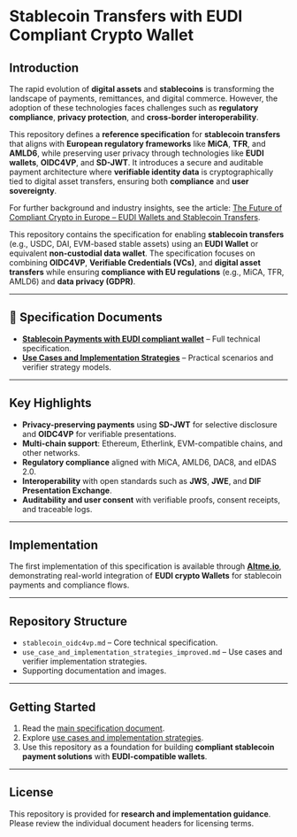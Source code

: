 # Stablecoin Transfers with EUDI Compliant Crypto Wallet

## Introduction

The rapid evolution of **digital assets** and **stablecoins** is transforming the landscape of payments, remittances, and digital commerce. However, the adoption of these technologies faces challenges such as **regulatory compliance**, **privacy protection**, and **cross-border interoperability**.

This repository defines a **reference specification** for **stablecoin transfers** that aligns with **European regulatory frameworks** like **MiCA**, **TFR**, and **AMLD6**, while preserving user privacy through technologies like **EUDI wallets**, **OIDC4VP**, and **SD-JWT**. It introduces a secure and auditable payment architecture where **verifiable identity data** is cryptographically tied to digital asset transfers, ensuring both **compliance** and **user sovereignty**.

For further background and industry insights, see the article:
[The Future of Compliant Crypto in Europe – EUDI Wallets and Stablecoin Transfers](https://medium.com/@thierry.thevenet/the-future-of-compliant-crypto-in-europe-eudi-wallets-and-stablecoin-transfers-9d4c6c799c82).

This repository contains the specification for enabling **stablecoin transfers** (e.g., USDC, DAI, EVM-based stable assets) using an **EUDI Wallet** or equivalent **non-custodial data wallet**.
The specification focuses on combining **OIDC4VP**, **Verifiable Credentials (VCs)**, and **digital asset transfers** while ensuring **compliance with EU regulations** (e.g., MiCA, TFR, AMLD6) and **data privacy (GDPR)**.

---

## 📄 Specification Documents

- [**Stablecoin Payments with EUDI compliant wallet**](stablecoin_oidc4vp.md) – Full technical specification.
- [**Use Cases and Implementation Strategies**](use_case_and_implementation_strategies.md) – Practical scenarios and verifier strategy models.

---

## Key Highlights

- **Privacy-preserving payments** using **SD-JWT** for selective disclosure and **OIDC4VP** for verifiable presentations.
- **Multi-chain support**: Ethereum, Etherlink, EVM-compatible chains, and other networks.
- **Regulatory compliance** aligned with MiCA, AMLD6, DAC8, and eIDAS 2.0.
- **Interoperability** with open standards such as **JWS**, **JWE**, and **DIF Presentation Exchange**.
- **Auditability and user consent** with verifiable proofs, consent receipts, and traceable logs.

---

## Implementation

The first implementation of this specification is available through [**Altme.io**](https://altme.io), demonstrating real-world integration of **EUDI crypto Wallets** for stablecoin payments and compliance flows.

---

## Repository Structure

- `stablecoin_oidc4vp.md` – Core technical specification.
- `use_case_and_implementation_strategies_improved.md` – Use cases and verifier implementation strategies.
- Supporting documentation and images.

---

## Getting Started

1. Read the [main specification document](stablecoin_oidc4vp.md).
2. Explore [use cases and implementation strategies](use_case_and_implementation_strategies_improved.md).
3. Use this repository as a foundation for building **compliant stablecoin payment solutions** with **EUDI-compatible wallets**.

---

## License

This repository is provided for **research and implementation guidance**.
Please review the individual document headers for licensing terms.

